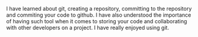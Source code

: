 I have learned about git, creating a repository, committing to the repository and commiting your code to github.
I have also understood the importance of having such tool when it comes to storing your code and collaborating with other developers on a project.
I have really enjoyed using git.

